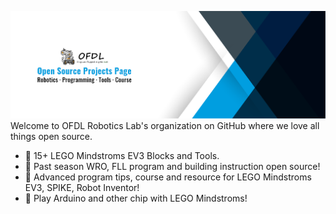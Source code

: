 <!--![](https://github.com/microsoft/.github/raw/main/images/open-at-microsoft.png)## OFDL Robotics Lab Taiwan-->

![](https://github.com/ofdl-robotics-tw/.github/raw/main/profile/github%20profile%20banner.png)
Welcome to OFDL Robotics Lab's organization on GitHub where we love all things open source.

* 💠 15+ LEGO Mindstroms EV3 Blocks and Tools. 
* 🏅 Past season WRO, FLL program and building instruction open source!
* 📖 Advanced program tips, course and resource for LEGO Mindstroms EV3, SPIKE, Robot Inventor!
* 🔨 Play Arduino and other chip with LEGO Mindstroms!

<!--[Read our story](https://www.ibm.com/opensource/story/)-->
